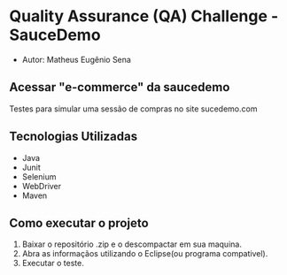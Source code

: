 # Quality Assurance (QA) Challenge - SauceDemo

* Autor: Matheus Eugênio Sena

## Acessar "e-commerce" da saucedemo

Testes para simular uma sessão de compras no site sucedemo.com

## Tecnologias Utilizadas

 - Java 
 - Junit 
 - Selenium 
 - WebDriver 
 - Maven

## Como executar o projeto
 
 1. Baixar o repositório .zip e o descompactar em sua maquina.
 2. Abra as informaçãos utilizando o Eclipse(ou programa compativel).
 3. Executar o teste.

